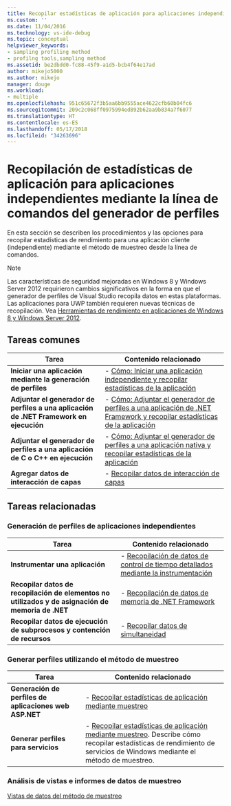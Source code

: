 ```yaml
---
title: Recopilar estadísticas de aplicación para aplicaciones independientes utilizando la línea de comandos del generador de perfiles | Microsoft Docs
ms.custom: ''
ms.date: 11/04/2016
ms.technology: vs-ide-debug
ms.topic: conceptual
helpviewer_keywords:
- sampling profiling method
- profilng tools,sampling method
ms.assetid: be2dbdd0-fc88-45f9-a1d5-bcb4f64e17ad
author: mikejo5000
ms.author: mikejo
manager: douge
ms.workload:
- multiple
ms.openlocfilehash: 951c65672f3b5aa6bb9555ace4622cfb60b04fc6
ms.sourcegitcommit: 209c2c068ff0975994ed892b62aa9b834a7f6077
ms.translationtype: HT
ms.contentlocale: es-ES
ms.lasthandoff: 05/17/2018
ms.locfileid: "34263696"
---
```

# <a name="collect-application-statistics-for-stand-alone-applications-by-using-the-profiler-command-line"></a>Recopilación de estadísticas de aplicación para aplicaciones independientes mediante la línea de comandos del generador de perfiles
En esta sección se describen los procedimientos y las opciones para recopilar estadísticas de rendimiento para una aplicación cliente (independiente) mediante el método de muestreo desde la línea de comandos.  
  
> [!NOTE]
>  Las características de seguridad mejoradas en Windows 8 y Windows Server 2012 requirieron cambios significativos en la forma en que el generador de perfiles de Visual Studio recopila datos en estas plataformas. Las aplicaciones para UWP también requieren nuevas técnicas de recopilación. Vea [Herramientas de rendimiento en aplicaciones de Windows 8 y Windows Server 2012](../profiling/performance-tools-on-windows-8-and-windows-server-2012-applications.md).  
  
## <a name="common-tasks"></a>Tareas comunes  
  
|Tarea|Contenido relacionado|  
|----------|---------------------|  
|**Iniciar una aplicación mediante la generación de perfiles**|-   [Cómo: Iniciar una aplicación independiente y recopilar estadísticas de la aplicación](../profiling/how-to-launch-a-stand-alone-application-with-the-profiler-and-collect-application-statistics-by-using-the-command-line.md)|  
|**Adjuntar el generador de perfiles a una aplicación de .NET Framework en ejecución**|-   [Cómo: Adjuntar el generador de perfiles a una aplicación de .NET Framework y recopilar estadísticas de la aplicación](../profiling/how-to-attach-the-profiler-to-a-dotnet-app-and-collect-application-statistics.md)|  
|**Adjuntar el generador de perfiles a una aplicación de C o C++ en ejecución**|-   [Cómo: Adjuntar el generador de perfiles a una aplicación nativa y recopilar estadísticas de la aplicación](../profiling/how-to-attach-the-profiler-to-a-native-stand-alone-application-and-collect-application-statistics-by-using-the-command-line.md)|  
|**Agregar datos de interacción de capas**|-   [Recopilar datos de interacción de capas](../profiling/adding-tier-interaction-data-from-the-command-line.md)|  
  
## <a name="related-tasks"></a>Tareas relacionadas  
  
### <a name="profile-stand-alone-applications"></a>Generación de perfiles de aplicaciones independientes  
  
|Tarea|Contenido relacionado|  
|----------|---------------------|  
|**Instrumentar una aplicación**|-   [Recopilación de datos de control de tiempo detallados mediante la instrumentación](../profiling/collecting-detailed-timing-data-for-a-stand-alone-application.md)|  
|**Recopilar datos de recopilación de elementos no utilizados y de asignación de memoria de .NET**|-   [Recopilación de datos de memoria de .NET Framework](../profiling/collecting-dotnet-framework-memory-data-for-stand-alone-applications.md)|  
|**Recopilar datos de ejecución de subprocesos y contención de recursos**|-   [Recopilar datos de simultaneidad](../profiling/collecting-concurrency-data-for-stand-alone-applications.md)|  
  
### <a name="profile-by-using-the-sampling-method"></a>Generar perfiles utilizando el método de muestreo  
  
|Tarea|Contenido relacionado|  
|----------|---------------------|  
|**Generación de perfiles de aplicaciones web ASP.NET**|-   [Recopilar estadísticas de aplicación mediante muestreo](../profiling/collecting-application-statistics-for-aspnet-using-the-profiler-sampling-method.md)|  
|**Generar perfiles para servicios**|-   [Recopilar estadísticas de aplicación mediante muestreo](../profiling/collecting-application-statistics-for-services-by-using-the-profiler-sampling-method.md). Describe cómo recopilar estadísticas de rendimiento de servicios de Windows mediante el método de muestreo.|  
  
### <a name="analyze-sampling-data-views-and-reports"></a>Análisis de vistas e informes de datos de muestreo  
 [Vistas de datos del método de muestreo](../profiling/profiler-sampling-method-data-views.md)

